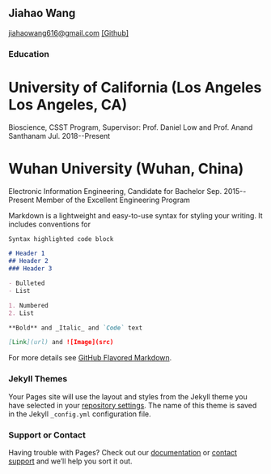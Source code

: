## Jiahao Wang

jiahaowang616@gmail.com [[Github]](https://github.com/JiahaoPlus/)

### Education

# University of California (Los Angeles Los Angeles, CA)
Bioscience, CSST Program, Supervisor: Prof. Daniel Low and Prof. Anand Santhanam Jul. 2018--Present

# Wuhan University (Wuhan, China)
Electronic Information Engineering, Candidate for Bachelor Sep. 2015--Present
Member of the Excellent Engineering Program

Markdown is a lightweight and easy-to-use syntax for styling your writing. It includes conventions for

```markdown
Syntax highlighted code block

# Header 1
## Header 2
### Header 3

- Bulleted
- List

1. Numbered
2. List

**Bold** and _Italic_ and `Code` text

[Link](url) and ![Image](src)
```

For more details see [GitHub Flavored Markdown](https://guides.github.com/features/mastering-markdown/).

### Jekyll Themes

Your Pages site will use the layout and styles from the Jekyll theme you have selected in your [repository settings](https://github.com/JiahaoPlus/jiahao.github.io/settings). The name of this theme is saved in the Jekyll `_config.yml` configuration file.

### Support or Contact

Having trouble with Pages? Check out our [documentation](https://help.github.com/categories/github-pages-basics/) or [contact support](https://github.com/contact) and we’ll help you sort it out.
